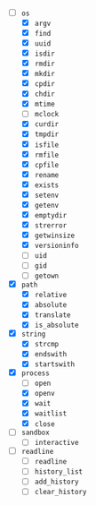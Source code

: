 - [ ] `os`
  - [x] `argv`
  - [x] `find`
  - [x] `uuid`
  - [x] `isdir`
  - [x] `rmdir`
  - [x] `mkdir`
  - [x] `cpdir`
  - [x] `chdir`
  - [x] `mtime`
  - [ ] `mclock`
  - [x] `curdir`
  - [x] `tmpdir`
  - [x] `isfile`
  - [x] `rmfile`
  - [x] `cpfile`
  - [x] `rename`
  - [x] `exists`
  - [x] `setenv`
  - [x] `getenv`
  - [x] `emptydir`
  - [x] `strerror`
  - [x] `getwinsize`
  - [x] `versioninfo`
  - [ ] `uid`
  - [ ] `gid`
  - [ ] `getown`
- [x] `path`
  - [x] `relative`
  - [x] `absolute`
  - [x] `translate`
  - [x] `is_absolute`
- [x] `string`
  - [x] `strcmp`
  - [x] `endswith`
  - [x] `startswith`
- [x] `process`
  - [ ] `open`
  - [x] `openv`
  - [x] `wait`
  - [x] `waitlist`
  - [x] `close`
- [ ] `sandbox`
  - [ ] `interactive`
- [ ] `readline`
  - [ ] `readline`
  - [ ] `history_list`
  - [ ] `add_history`
  - [ ] `clear_history`
